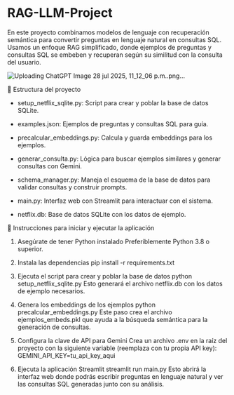 # RAG-LLM-Project
En este proyecto combinamos modelos de lenguaje con recuperación semántica para convertir preguntas en lenguaje natural en consultas SQL. Usamos un enfoque RAG simplificado, donde ejemplos de preguntas y consultas SQL se embeben y recuperan según su similitud con la consulta del usuario.

![Uploading ChatGPT Image 28 jul 2025, 11_12_06 p.m..png…]()

📂 Estructura del proyecto

* setup_netflix_sqlite.py: Script para crear y poblar la base de datos SQLite.

* examples.json: Ejemplos de preguntas y consultas SQL para guía.

* precalcular_embeddings.py: Calcula y guarda embeddings para los ejemplos.

* generar_consulta.py: Lógica para buscar ejemplos similares y generar consultas con Gemini.

* schema_manager.py: Maneja el esquema de la base de datos para validar consultas y construir prompts.

* main.py: Interfaz web con Streamlit para interactuar con el sistema.

* netflix.db: Base de datos SQLite con los datos de ejemplo.

🚀 Instrucciones para iniciar y ejecutar la aplicación

1. Asegúrate de tener Python instalado
Preferiblemente Python 3.8 o superior.

2. Instala las dependencias
pip install -r requirements.txt

4. Ejecuta el script para crear y poblar la base de datos
python setup_netflix_sqlite.py
Esto generará el archivo netflix.db con los datos de ejemplo necesarios.

5. Genera los embeddings de los ejemplos
python precalcular_embeddings.py
Este paso crea el archivo ejemplos_embeds.pkl que ayuda a la búsqueda semántica para la generación de consultas.

6. Configura la clave de API para Gemini
Crea un archivo .env en la raíz del proyecto con la siguiente variable (reemplaza con tu propia API key):
GEMINI_API_KEY=tu_api_key_aqui

6. Ejecuta la aplicación Streamlit
streamlit run main.py
Esto abrirá la interfaz web donde podrás escribir preguntas en lenguaje natural y ver las consultas SQL generadas junto con su análisis.

